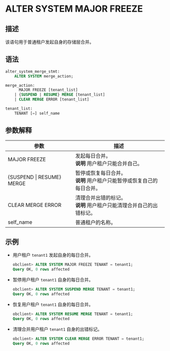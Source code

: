 ALTER SYSTEM MAJOR FREEZE 
==========================



描述 
-----------------------

该语句用于普通租户发起自身的存储层合并。


语法 
-----------------------

```sql
alter_system_merge_stmt:
    ALTER SYSTEM merge_action;

merge_action:
      MAJOR FREEZE [tenant_list]  
    | {SUSPEND | RESUME} MERGE [tenant_list]
    | CLEAR MERGE ERROR [tenant_list]

tenant_list:
    TENANT [=] self_name

```



参数解释 
-------------------------



|          **参数**           |      **描述**      |
|---------------------------|------------------|
| MAJOR FREEZE              | 发起每日合并。<br>**说明** 用户租户只能合并自己。       |
| {SUSPEND \| RESUME} MERGE | 暂停或恢复每日合并。<br>**说明** 用户租户只能暂停或恢复自己的每日合并。       |
| CLEAR MERGE ERROR         | 清理合并出错的标记。<br>**说明** 用户租户只能清理合并自己的出错标记。       |
| self_name               | 普通租户的名称。          |




示例 
-----------------------

* 用户租户 `tenant1` 发起自身的每日合并。

  ```sql
  obclient> ALTER SYSTEM MAJOR FREEZE TENANT = tenant1;
  Query OK, 0 rows affected
  ```

* 暂停用户租户 `tenant1` 自身的每日合并。
  ```sql
  obclient> ALTER SYSTEM SUSPEND MERGE TENANT = tenant1;
  Query OK, 0 rows affected
  ```


* 恢复用户租户 `tenant1` 自身的每日合并。
  ```sql
  obclient> ALTER SYSTEM RESUME MERGE TENANT = tenant1;
  Query OK, 0 rows affected
  ```

* 清理合并用户租户 `tenant1` 自身的出错标记。
  ```sql
  obclient> ALTER SYSTEM CLEAR MERGE ERROR TENANT = tenant1;
  Query OK, 0 rows affected
  ```